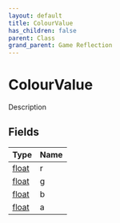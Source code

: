 ```yaml
---
layout: default
title: ColourValue
has_children: false
parent: Class
grand_parent: Game Reflection
---
```

# ColourValue
Description 

## Fields

| Type | Name |
|:-------------|:--------------|
| [float](/docs/game-reflection/components/float) | r |
| [float](/docs/game-reflection/components/float) | g |
| [float](/docs/game-reflection/components/float) | b |
| [float](/docs/game-reflection/components/float) | a |

